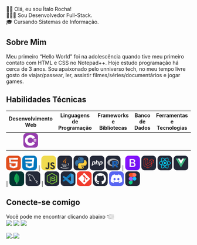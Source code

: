 👋🏻 Olá, eu sou Ítalo Rocha!   
🧑🏻‍💻 Sou Desenvolvedor Full-Stack.  
🎓 Cursando Sistemas de Informação. 

## Sobre Mim
Meu primeiro “Hello World” foi na adolescência quando tive meu primeiro contato com HTML e CSS no Notepad++. Hoje estudo programação há cerca de 3 anos. Sou apaixonado pelo unniverso tech, no meu tempo livre gosto de viajar/passear, ler, assistir filmes/séries/documentários e jogar games.

## Habilidades Técnicas  
| Desenvolvimento Web | Linguagens de Programação | Frameworks e Bibliotecas | Banco de Dados | Ferramentas e Tecnologias |
| :-----------------: | :-----------------------: | :----------------------: | :------------: | :-----------------------: |
| <img height="40" src="https://github.com/rhayssakramer/rhayssakramer/blob/main/assets/icon/C%23.svg">
<img height="40" src="https://github.com/rhayssakramer/rhayssakramer/blob/main/assets/icon/HTML.svg">
<img height="40" src="https://github.com/rhayssakramer/rhayssakramer/blob/main/assets/icon/CSS.svg"> | 
<img height="40" src="https://github.com/rhayssakramer/rhayssakramer/blob/main/assets/icon/JavaScript.svg">
<img height="40" src="https://github.com/rhayssakramer/rhayssakramer/blob/main/assets/icon/Java-Dark.svg">
<img height="40" src="https://github.com/rhayssakramer/rhayssakramer/blob/main/assets/icon/Python-Dark.svg">
<img height="40" src="https://github.com/rhayssakramer/rhayssakramer/blob/main/assets/icon/PHP-Dark.svg">
<img height="40" src="https://github.com/rhayssakramer/rhayssakramer/blob/main/assets/icon/r.svg"> | 
<img height="40" src="https://github.com/rhayssakramer/rhayssakramer/blob/main/assets/icon/Bootstrap.svg">
<img height="40" src="https://github.com/rhayssakramer/rhayssakramer/blob/main/assets/icon/Laravel-Dark.svg">
<img height="40" src="https://github.com/rhayssakramer/rhayssakramer/blob/main/assets/icon/React-Dark.svg">
<img height="40" src="https://github.com/rhayssakramer/rhayssakramer/blob/main/assets/icon/VueJS-Dark.svg"> | 
<img height="40" src="https://github.com/rhayssakramer/rhayssakramer/blob/main/assets/icon/MongoDB.svg">
<img height="40" src="https://github.com/rhayssakramer/rhayssakramer/blob/main/assets/icon/MySQL-Dark.svg"> | 
<img height="40" src="https://github.com/rhayssakramer/rhayssakramer/blob/main/assets/icon/NodeJS-Dark.svg">
<img height="40" src="https://github.com/rhayssakramer/rhayssakramer/blob/main/assets/icon/VSCode-Dark.svg">
<img height="40" src="https://github.com/rhayssakramer/rhayssakramer/blob/main/assets/icon/Git.svg">
<img height="40" src="https://github.com/rhayssakramer/rhayssakramer/blob/main/assets/icon/Github-Dark.svg">
<img height="40" src="https://github.com/rhayssakramer/rhayssakramer/blob/main/assets/icon/Discord.svg">
<img height="40" src="https://github.com/rhayssakramer/rhayssakramer/blob/main/assets/icon/Figma-Dark.svg">


## Conecte-se comigo
Você pode me encontrar clicando abaixo 👇🏼  
![](https://img.shields.io/badge/-INSTAGRAM-purple?style=flat-square&logo=Instagram&logoColor=white&link=https://www.instagram.com/italorochaj) 
![](https://img.shields.io/badge/-LINKEDIN-blue?style=flat-square&logo=Linkedin&logoColor=white&link=https://www.linkedin.com/in/italorochaj)
![](https://img.shields.io/badge/-GMAIL-gray?style=flat-square&logo=Gmail&logoColor=white&link=mailto:italorochaj@icloud.com)

<a href="https://github.com/anuraghazra/github-readme-stats">
  <img height=150 align="center" src="https://github-readme-stats.vercel.app/api?username=italorochaj&show_icons=true&theme=tokyonight" />
</a>
<a href="https://github.com/anuraghazra/convoychat">
  <img height=150 align="center" src="https://github-readme-stats.vercel.app/api/top-langs/?username=italorochaj&layout=compact&theme=tokyonight" />
</a>
